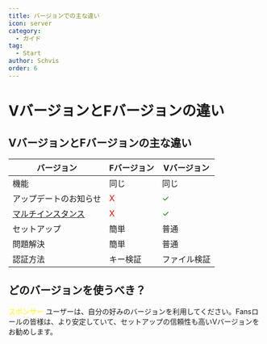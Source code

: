 ```yaml
---
title: バージョンでの主な違い
icon: server
category:
  - ガイド
tag:
  - Start
author: Schvis
order: 6
---
```


# VバージョンとFバージョンの違い

## VバージョンとFバージョンの主な違い

|バージョン |Fバージョン|Vバージョン|
|-----|--------|--------|
|機能|同じ|同じ|
|アップデートのお知らせ|<span style='color:red;'>X</span>|<span style='color:green;'>✓</span>|
|[マルチインスタンス](../guide/multi-instance.md)|<span style='color:red;'>X</span>|<span style='color:green;'>✓</span>|
|セットアップ|簡単|普通|
|問題解決|簡単|普通|
|認証方法|キー検証|ファイル検証|
## どのバージョンを使うべき？

 <span style='color:yellow;'>スポンサー</span> ユーザーは、自分の好みのバージョンを利用してください。Fansロールの皆様は、より安定していて、セットアップの信頼性も高いVバージョンをお勧めします。
